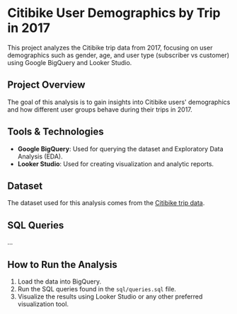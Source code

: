 # Citibike User Demographics by Trip in 2017
This project analyzes the Citibike trip data from 2017, focusing on user demographics such as gender, age, and user type (subscriber vs customer) using Google BigQuery and Looker Studio.

## Project Overview
The goal of this analysis is to gain insights into Citibike users' demographics and how different user groups behave during their trips in 2017.

## Tools & Technologies
- **Google BigQuery**: Used for querying the dataset and Exploratory Data Analysis (EDA).
- **Looker Studio**: Used for creating visualization and analytic reports.

## Dataset
The dataset used for this analysis comes from the [Citibike trip data](https://console.cloud.google.com/bigquery?project=bigquery-public-data&p=bigquery-public-data&d=new_york_citibike&t=citibike_trips&page=table).

## SQL Queries
...

## How to Run the Analysis
1. Load the data into BigQuery.
2. Run the SQL queries found in the `sql/queries.sql` file.
3. Visualize the results using Looker Studio or any other preferred visualization tool.
